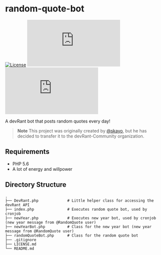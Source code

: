 # random-quote-bot

[![License](https://img.shields.io/github/license/mashape/apistatus.svg)](LICENSE.md)
[![Quotes](http://skayo.lima-city.de/Shields/devRantBot.php?type=quotes)](https://www.devrant.io/users/RandomQuote)
[![Score](http://skayo.lima-city.de/Shields/devRantBot.php?type=score)](https://www.devrant.io/users/RandomQuote)

A devRant bot that posts random quotes every day!

> **Note**
> This project was originally created by [@skayo](https://github.com/skayo), but he has decided to transfer it to the devRant-Community organization.


## Requirements

- PHP 5.6
- A lot of energy and willpower


## Directory Structure

    .
    ├── DevRant.php             # Little helper class for accessing the devRant API
    ├── index.php               # Executes random quote bot, used by cronjob
    ├── newYear.php             # Executes new year bot, used by cronjob (new year message from @RandomQuote user)
    ├── newYearBot.php          # Class for the new year bot (new year message from @RandomQuote user)
    ├── randomQuoteBot.php      # Class for the random quote bot
    ├── .gitignore
    ├── LICENSE.md
    └── README.md
